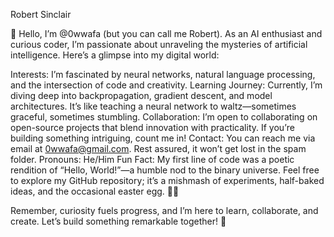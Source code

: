 Robert Sinclair

👋 Hello, I’m @0wwafa (but you can call me Robert). As an AI enthusiast and curious coder, I’m passionate about unraveling the mysteries of artificial intelligence. Here’s a glimpse into my digital world:

Interests: I’m fascinated by neural networks, natural language processing, and the intersection of code and creativity.
Learning Journey: Currently, I’m diving deep into backpropagation, gradient descent, and model architectures. It’s like teaching a neural network to waltz—sometimes graceful, sometimes stumbling.
Collaboration: I’m open to collaborating on open-source projects that blend innovation with practicality. If you’re building something intriguing, count me in!
Contact: You can reach me via email at 0wwafa@gmail.com. Rest assured, it won’t get lost in the spam folder.
Pronouns: He/Him
Fun Fact: My first line of code was a poetic rendition of “Hello, World!”—a humble nod to the binary universe.
Feel free to explore my GitHub repository; it’s a mishmash of experiments, half-baked ideas, and the occasional easter egg. 🚀🤖

Remember, curiosity fuels progress, and I’m here to learn, collaborate, and create. Let’s build something remarkable together! 🌟



